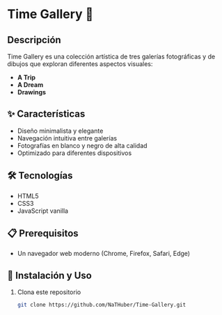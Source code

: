 # Time Gallery 📸

## Descripción
Time Gallery es una colección artística de tres galerías fotográficas y de dibujos que exploran diferentes aspectos visuales:
- **A Trip**
- **A Dream**
- **Drawings**

## ✨ Características
- Diseño minimalista y elegante
- Navegación intuitiva entre galerías
- Fotografías en blanco y negro de alta calidad
- Optimizado para diferentes dispositivos

## 🛠️ Tecnologías
- HTML5
- CSS3
- JavaScript vanilla

## 📋 Prerequisitos
- Un navegador web moderno (Chrome, Firefox, Safari, Edge)

## 🚀 Instalación y Uso
1. Clona este repositorio
   ```bash
   git clone https://github.com/NaTHuber/Time-Gallery.git

